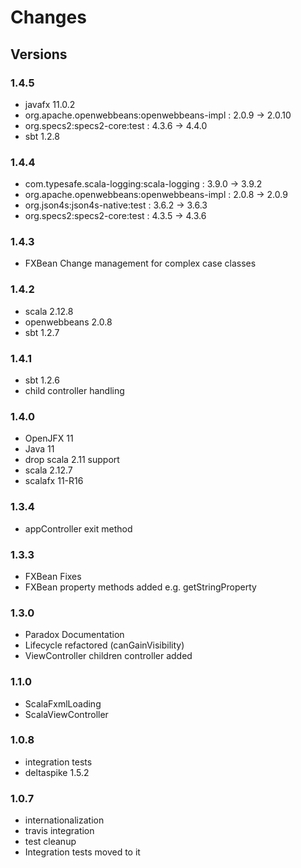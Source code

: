 # Changes #

## Versions

### 1.4.5
* javafx 11.0.2
* org.apache.openwebbeans:openwebbeans-impl : 2.0.9 -> 2.0.10
* org.specs2:specs2-core:test               : 4.3.6 -> 4.4.0
* sbt 1.2.8


### 1.4.4

* com.typesafe.scala-logging:scala-logging  : 3.9.0 -> 3.9.2
* org.apache.openwebbeans:openwebbeans-impl : 2.0.8 -> 2.0.9
* org.json4s:json4s-native:test             : 3.6.2 -> 3.6.3
* org.specs2:specs2-core:test               : 4.3.5 -> 4.3.6

### 1.4.3
* FXBean Change management for complex case classes

### 1.4.2
* scala 2.12.8
* openwebbeans 2.0.8
* sbt 1.2.7

### 1.4.1
* sbt 1.2.6
* child controller handling

### 1.4.0
* OpenJFX 11
* Java 11
* drop scala 2.11 support
* scala 2.12.7
* scalafx 11-R16

### 1.3.4

* appController exit method


### 1.3.3

* FXBean Fixes
* FXBean property methods added e.g. getStringProperty


### 1.3.0

* Paradox Documentation
* Lifecycle refactored (canGainVisibility)
* ViewController children controller added


### 1.1.0

* ScalaFxmlLoading
* ScalaViewController

### 1.0.8

* integration tests
* deltaspike 1.5.2

### 1.0.7

* internationalization
* travis integration
* test cleanup
* Integration tests moved to it

